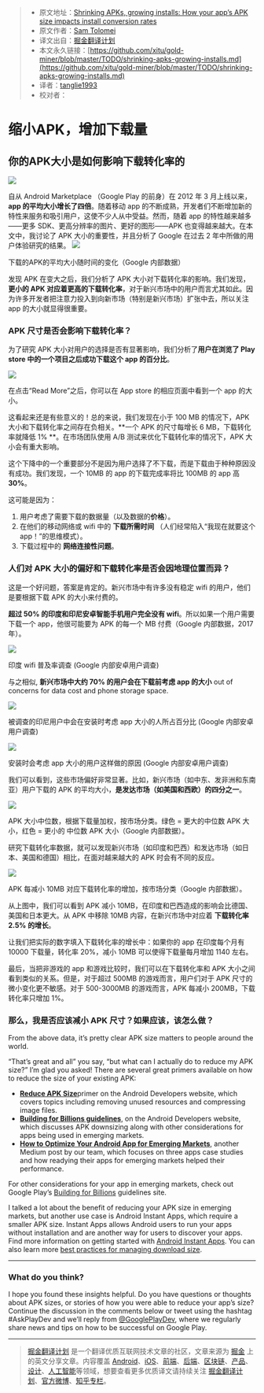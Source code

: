 > * 原文地址：[Shrinking APKs, growing installs: How your app’s APK size impacts install conversion rates](https://medium.com/googleplaydev/shrinking-apks-growing-installs-5d3fcba23ce2)
> * 原文作者：[Sam Tolomei](https://medium.com/@samueltolomei?source=post_header_lockup)
> * 译文出自：[掘金翻译计划](https://github.com/xitu/gold-miner)
> * 本文永久链接：[https://github.com/xitu/gold-miner/blob/master/TODO/shrinking-apks-growing-installs.md](https://github.com/xitu/gold-miner/blob/master/TODO/shrinking-apks-growing-installs.md)
> * 译者：[tanglie1993](https://github.com/tanglie1993)
> * 校对者：

# 缩小APK，增加下载量

## 你的APK大小是如何影响下载转化率的

![](https://cdn-images-1.medium.com/max/800/0*f1gQ1k1n3_d4-x9t.)

自从 Android Marketplace （Google Play 的前身）在 2012 年 3 月上线以来，**app 的平均大小增长了四倍**。随着移动 app 的不断成熟，开发者们不断增加新的特性来服务和吸引用户，这使不少人从中受益。然而，随着 app 的特性越来越多——更多 SDK、更高分辨率的图片、更好的图形——APK 也变得越来越大。在本文中，我讨论了 APK 大小的重要性，并且分析了 Google 在过去 2 年中所做的用户体验研究的结果。
![](https://cdn-images-1.medium.com/max/800/0*nLLV6VxsHaagxgCk.)

下载的APK的平均大小随时间的变化（Google 内部数据）

发现 APK 在变大之后，我们分析了 APK 大小对下载转化率的影响。我们发现，**更小的 APK 对应着更高的下载转化率**，对于新兴市场中的用户而言尤其如此。因为许多开发者把注意力投入到向新市场（特别是新兴市场）扩张中去，所以关注 app 的大小就显得很重要。

### **APK 尺寸是否会影响下载转化率？**

为了研究 APK 大小对用户的选择是否有显著影响，我们分析了**用户在浏览了 Play store 中的一个项目之后成功下载这个 app 的百分比**。

![](https://cdn-images-1.medium.com/max/800/1*XxnZXaLarvTKJD-pnhVBUg.png)

在点击“Read More”之后，你可以在 App store 的相应页面中看到一个 app 的大小。

这看起来还是有些意义的！总的来说，我们发现在小于 100 MB 的情况下，APK 大小和下载转化率之间存在负相关。**一个 APK 的尺寸每增长 6 MB，下载转化率就降低 1% **。在市场团队使用 A/B 测试来优化下载转化率的情况下，APK 大小会有重大影响。

这个下降中的一个重要部分不是因为用户选择了不下载，而是下载由于种种原因没有成功。我们发现，一个 10MB 的 app 的下载完成率将比 100MB 的 app 高**30%**。

这可能是因为：

1. 用户考虑了需要下载的数据量（以及数据的**价格**）。
2. 在他们的移动网络或 wifi 中的 **下载所需时间** （人们经常陷入“我现在就要这个 app！”的思维模式）。
3. 下载过程中的 **网络连接性问题**。

### **人们对 APK 大小的偏好和下载转化率是否会因地理位置而异？**

这是一个好问题，答案是肯定的。新兴市场中有许多没有稳定 wifi 的用户，他们是要根据下载 APK 的大小来付费的。

**超过 50% 的印度和印尼安卓智能手机用户完全没有 wifi**。所以如果一个用户需要下载一个 app，他很可能要为 APK 的每一个 MB 付费（Google 内部数据，2017年）。

![](https://cdn-images-1.medium.com/max/800/0*TNaKtrVPw31uV3me.)

印度 wifi 普及率调查 (Google 内部安卓用户调查)

与之相似, **新兴市场中大约 70% 的用户会在下载前考虑 app 的大小** out of concerns for data cost and phone storage space.

![](https://cdn-images-1.medium.com/max/800/0*OH32EpFgpqb-tm2P.)

被调查的印尼用户中会在安装时考虑 app 大小的人所占百分比 (Google 内部安卓用户调查)

![](https://cdn-images-1.medium.com/max/800/0*juzFS4rHk1SJqa5a.)

安装时会考虑 app 大小的用户这样做的原因 (Google 内部安卓用户调查)

我们可以看到，这些市场偏好非常显著。比如，新兴市场（如中东、发非洲和东南亚）用户下载的 APK 的平均大小，**是发达市场（如美国和西欧）的四分之一**。

![](https://cdn-images-1.medium.com/max/800/0*PgaK63Sz_T4s0Ezw.)

APK 大小中位数，根据下载量加权，按市场分类。绿色 = 更大的中位数 APK 大小，红色 = 更小的 中位数 APK 大小（Google 内部数据）。

研究下载转化率数据，就可以发现新兴市场（如印度和巴西）和发达市场（如日本、美国和德国）相比，在面对越来越大的 APK 时会有不同的反应。

![](https://cdn-images-1.medium.com/max/800/1*oa_4HPWrqANWG7WKwJl3OQ.png)

APK 每减小 10MB 对应下载转化率的增加，按市场分类（Google 内部数据）。

从上图中，我们可以看到 APK 减小 10MB，在印度和巴西造成的影响会比德国、美国和日本更大。从 APK 中移除 10MB 内容，在新兴市场中对应着 **下载转化率 2.5% 的增长**。

让我们把实际的数字填入下载转化率的增长中：如果你的 app 在印度每个月有 10000 下载量，转化率 20%，减小 10MB 可以使得下载量每月增加 1140 左右。

最后，当把非游戏的 app 和游戏比较时，我们可以在下载转化率和 APK 大小之间看到类似的关系。但是，对于超过 500MB 的游戏而言，用户们对于 APK 尺寸的微小变化更不敏感。对于 500-3000MB 的游戏而言，APK 每减小 200MB，下载转化率只增加 1%。

### **那么，我是否应该减小 APK 尺寸？如果应该，该怎么做？**

From the above data, it’s pretty clear APK size matters to people around the world.

“That’s great and all” you say, “but what can I actually do to reduce my APK size?” I’m glad you asked! There are several great primers available on how to reduce the size of your existing APK:

*   [**Reduce APK Size**](https://developer.android.com/topic/performance/reduce-apk-size.html)primer on the Android Developers website, which covers topics including removing unused resources and compressing image files.
*   [**Building for Billions guidelines**](https://developer.android.com/develop/quality-guidelines/building-for-billions.html), on the Android Developers website, which discusses APK downsizing along with other considerations for apps being used in emerging markets.
*   [**How to Optimize Your Android App for Emerging Markets**](https://medium.com/googleplaydev/how-to-optimize-your-android-app-for-emerging-markets-7124c4180fc), another Medium post by our team, which focuses on three apps case studies and how readying their apps for emerging markets helped their performance.

For other considerations for your app in emerging markets, check out Google Play’s [Building for Billions](https://developer.android.com/topic/billions/index.html) guidelines site.

I talked a lot about the benefit of reducing your APK size in emerging markets, but another use case is Android Instant Apps, which require a smaller APK size. Instant Apps allows Android users to run your apps without installation and are another way for users to discover your apps. Find more information on getting started with [Android Instant Apps](https://developer.android.com/topic/instant-apps/index.html). You can also learn more [best practices for managing download size](https://android-developers.googleblog.com/2017/08/android-instant-apps-best-practices-for.html).

* * *

### What do you think?

I hope you found these insights helpful. Do you have questions or thoughts about APK sizes, or stories of how you were able to reduce your app’s size? Continue the discussion in the comments below or tweet using the hashtag #AskPlayDev and we’ll reply from [@GooglePlayDev](http://twitter.com/googleplaydev), where we regularly share news and tips on how to be successful on Google Play.


---

> [掘金翻译计划](https://github.com/xitu/gold-miner) 是一个翻译优质互联网技术文章的社区，文章来源为 [掘金](https://juejin.im) 上的英文分享文章。内容覆盖 [Android](https://github.com/xitu/gold-miner#android)、[iOS](https://github.com/xitu/gold-miner#ios)、[前端](https://github.com/xitu/gold-miner#前端)、[后端](https://github.com/xitu/gold-miner#后端)、[区块链](https://github.com/xitu/gold-miner#区块链)、[产品](https://github.com/xitu/gold-miner#产品)、[设计](https://github.com/xitu/gold-miner#设计)、[人工智能](https://github.com/xitu/gold-miner#人工智能)等领域，想要查看更多优质译文请持续关注 [掘金翻译计划](https://github.com/xitu/gold-miner)、[官方微博](http://weibo.com/juejinfanyi)、[知乎专栏](https://zhuanlan.zhihu.com/juejinfanyi)。
